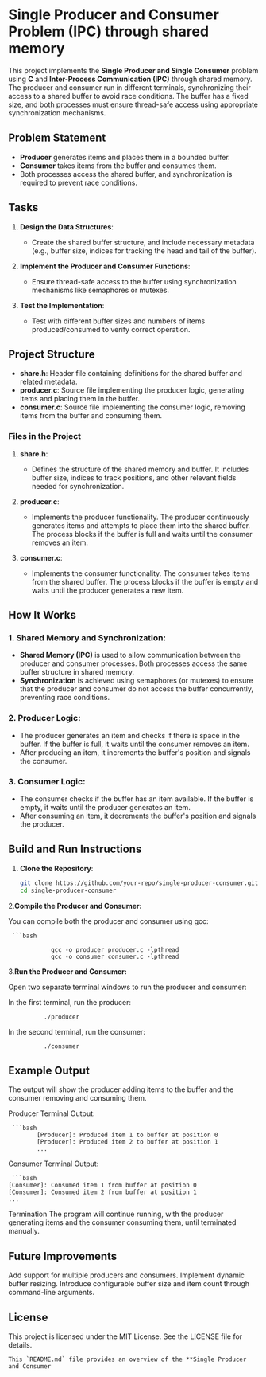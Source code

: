 # Single Producer and Consumer Problem **(IPC)** through shared memory

This project implements the **Single Producer and Single Consumer** problem using **C** and **Inter-Process Communication (IPC)** through shared memory. The producer and consumer run in different terminals, synchronizing their access to a shared buffer to avoid race conditions. The buffer has a fixed size, and both processes must ensure thread-safe access using appropriate synchronization mechanisms.

## Problem Statement

- **Producer** generates items and places them in a bounded buffer.
- **Consumer** takes items from the buffer and consumes them.
- Both processes access the shared buffer, and synchronization is required to prevent race conditions.

## Tasks

1. **Design the Data Structures**:
   - Create the shared buffer structure, and include necessary metadata (e.g., buffer size, indices for tracking the head and tail of the buffer).
   
2. **Implement the Producer and Consumer Functions**:
   - Ensure thread-safe access to the buffer using synchronization mechanisms like semaphores or mutexes.
   
3. **Test the Implementation**:
   - Test with different buffer sizes and numbers of items produced/consumed to verify correct operation.

## Project Structure

- **share.h**: Header file containing definitions for the shared buffer and related metadata.
- **producer.c**: Source file implementing the producer logic, generating items and placing them in the buffer.
- **consumer.c**: Source file implementing the consumer logic, removing items from the buffer and consuming them.

### Files in the Project

1. **share.h**:
   - Defines the structure of the shared memory and buffer. It includes buffer size, indices to track positions, and other relevant fields needed for synchronization.
   
2. **producer.c**:
   - Implements the producer functionality. The producer continuously generates items and attempts to place them into the shared buffer. The process blocks if the buffer is full and waits until the consumer removes an item.
   
3. **consumer.c**:
   - Implements the consumer functionality. The consumer takes items from the shared buffer. The process blocks if the buffer is empty and waits until the producer generates a new item.

## How It Works

### 1. **Shared Memory and Synchronization**:
   - **Shared Memory (IPC)** is used to allow communication between the producer and consumer processes. Both processes access the same buffer structure in shared memory.
   - **Synchronization** is achieved using semaphores (or mutexes) to ensure that the producer and consumer do not access the buffer concurrently, preventing race conditions.

### 2. **Producer Logic**:
   - The producer generates an item and checks if there is space in the buffer. If the buffer is full, it waits until the consumer removes an item.
   - After producing an item, it increments the buffer's position and signals the consumer.

### 3. **Consumer Logic**:
   - The consumer checks if the buffer has an item available. If the buffer is empty, it waits until the producer generates an item.
   - After consuming an item, it decrements the buffer's position and signals the producer.

## Build and Run Instructions

1. **Clone the Repository**:
   ```bash
   git clone https://github.com/your-repo/single-producer-consumer.git
   cd single-producer-consumer

2.**Compile the Producer and Consumer:**

  You can compile both the producer and consumer using gcc:
  
     ```bash
                  
                gcc -o producer producer.c -lpthread
                gcc -o consumer consumer.c -lpthread


3.**Run the Producer and Consumer:**

Open two separate terminal windows to run the producer and consumer:

  In the first terminal, run the producer:
            
              ./producer
  
   In the second terminal, run the consumer:
    
       
              ./consumer
    

  
  ## Example Output
The output will show the producer adding items to the buffer and the consumer removing and consuming them.

Producer Terminal Output:
  
     ```bash
            [Producer]: Produced item 1 to buffer at position 0
            [Producer]: Produced item 2 to buffer at position 1
            ...


Consumer Terminal Output:

     ```bash
    [Consumer]: Consumed item 1 from buffer at position 0
    [Consumer]: Consumed item 2 from buffer at position 1
    ...


Termination
The program will continue running, with the producer generating items and the consumer consuming them, until terminated manually.

## Future Improvements
Add support for multiple producers and consumers.
Implement dynamic buffer resizing.
Introduce configurable buffer size and item count through command-line arguments.
## License
This project is licensed under the MIT License. See the LICENSE file for details.

    This `README.md` file provides an overview of the **Single Producer and Consumer

